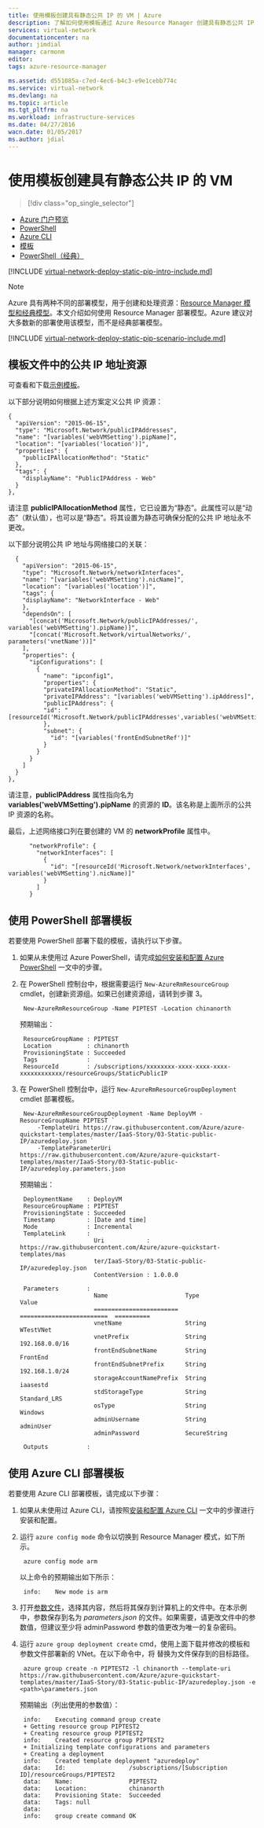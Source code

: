 ```yaml
---
title: 使用模板创建具有静态公共 IP 的 VM | Azure
description: 了解如何使用模板通过 Azure Resource Manager 创建具有静态公共 IP 地址的 VM。
services: virtual-network
documentationcenter: na
author: jimdial
manager: carmonm
editor: 
tags: azure-resource-manager

ms.assetid: d551085a-c7ed-4ec6-b4c3-e9e1cebb774c
ms.service: virtual-network
ms.devlang: na
ms.topic: article
ms.tgt_pltfrm: na
ms.workload: infrastructure-services
ms.date: 04/27/2016
wacn.date: 01/05/2017
ms.author: jdial
---
```


# 使用模板创建具有静态公共 IP 的 VM
> [!div class="op_single_selector"]
- [Azure 门户预览](./virtual-network-deploy-static-pip-arm-portal.md)
- [PowerShell](./virtual-network-deploy-static-pip-arm-ps.md)
- [Azure CLI](./virtual-network-deploy-static-pip-arm-cli.md)
- [模板](./virtual-network-deploy-static-pip-arm-template.md)
- [PowerShell（经典）](./virtual-networks-reserved-public-ip.md)

[!INCLUDE [virtual-network-deploy-static-pip-intro-include.md](../../includes/virtual-network-deploy-static-pip-intro-include.md)]

> [!NOTE]
Azure 具有两种不同的部署模型，用于创建和处理资源：[Resource Manager 模型和经典模型](../azure-resource-manager/resource-manager-deployment-model.md)。本文介绍如何使用 Resource Manager 部署模型。Azure 建议对大多数新的部署使用该模型，而不是经典部署模型。

[!INCLUDE [virtual-network-deploy-static-pip-scenario-include.md](../../includes/virtual-network-deploy-static-pip-scenario-include.md)]

## 模板文件中的公共 IP 地址资源
可查看和下载[示例模板](https://raw.githubusercontent.com/Azure/azure-quickstart-templates/master/IaaS-Story/03-Static-public-IP/azuredeploy.json)。

以下部分说明如何根据上述方案定义公共 IP 资源：

    {
      "apiVersion": "2015-06-15",
      "type": "Microsoft.Network/publicIPAddresses",
      "name": "[variables('webVMSetting').pipName]",
      "location": "[variables('location')]",
      "properties": {
        "publicIPAllocationMethod": "Static"
      },
      "tags": {
        "displayName": "PublicIPAddress - Web"
      }
    },

请注意 **publicIPAllocationMethod** 属性，它已设置为“静态”。此属性可以是“动态”（默认值），也可以是“静态”。将其设置为静态可确保分配的公共 IP 地址永不更改。

以下部分说明公共 IP 地址与网络接口的关联：

      {
        "apiVersion": "2015-06-15",
        "type": "Microsoft.Network/networkInterfaces",
        "name": "[variables('webVMSetting').nicName]",
        "location": "[variables('location')]",
        "tags": {
        "displayName": "NetworkInterface - Web"
        },
        "dependsOn": [
          "[concat('Microsoft.Network/publicIPAddresses/', variables('webVMSetting').pipName)]",
          "[concat('Microsoft.Network/virtualNetworks/', parameters('vnetName'))]"
        ],
        "properties": {
          "ipConfigurations": [
            {
              "name": "ipconfig1",
              "properties": {
              "privateIPAllocationMethod": "Static",
              "privateIPAddress": "[variables('webVMSetting').ipAddress]",
              "publicIPAddress": {
              "id": "[resourceId('Microsoft.Network/publicIPAddresses',variables('webVMSetting').pipName)]"
              },
              "subnet": {
                "id": "[variables('frontEndSubnetRef')]"
              }
            }
          }
        ]
      }
    },

请注意，**publicIPAddress** 属性指向名为 **variables('webVMSetting').pipName** 的资源的 **ID**。该名称是上面所示的公共 IP 资源的名称。

最后，上述网络接口列在要创建的 VM 的 **networkProfile** 属性中。

          "networkProfile": {
            "networkInterfaces": [
              {
                "id": "[resourceId('Microsoft.Network/networkInterfaces', variables('webVMSetting').nicName)]"
              }
            ]
          }

## 使用 PowerShell 部署模板

若要使用 PowerShell 部署下载的模板，请执行以下步骤。

1. 如果从未使用过 Azure PowerShell，请完成[如何安装和配置 Azure PowerShell](https://docs.microsoft.com/powershell/azureps-cmdlets-docs) 一文中的步骤。
2. 在 PowerShell 控制台中，根据需要运行 `New-AzureRmResourceGroup` cmdlet，创建新资源组。如果已创建资源组，请转到步骤 3。

        New-AzureRmResourceGroup -Name PIPTEST -Location chinanorth

    预期输出：
   
        ResourceGroupName : PIPTEST
        Location          : chinanorth
        ProvisioningState : Succeeded
        Tags              :
        ResourceId        : /subscriptions/xxxxxxxx-xxxx-xxxx-xxxx-xxxxxxxxxxxx/resourceGroups/StaticPublicIP

3. 在 PowerShell 控制台中，运行 `New-AzureRmResourceGroupDeployment` cmdlet 部署模板。

        New-AzureRmResourceGroupDeployment -Name DeployVM -ResourceGroupName PIPTEST `
            -TemplateUri https://raw.githubusercontent.com/Azure/azure-quickstart-templates/master/IaaS-Story/03-Static-public-IP/azuredeploy.json `
            -TemplateParameterUri https://raw.githubusercontent.com/Azure/azure-quickstart-templates/master/IaaS-Story/03-Static-public-IP/azuredeploy.parameters.json

    预期输出：
   
        DeploymentName    : DeployVM
        ResourceGroupName : PIPTEST
        ProvisioningState : Succeeded
        Timestamp         : [Date and time]
        Mode              : Incremental
        TemplateLink      :
                            Uri            : https://raw.githubusercontent.com/Azure/azure-quickstart-templates/mas
                            ter/IaaS-Story/03-Static-public-IP/azuredeploy.json
                            ContentVersion : 1.0.0.0
   
        Parameters        :
                            Name                      Type                       Value     
                            ========================  =========================  ==========
                            vnetName                  String                     WTestVNet
                            vnetPrefix                String                     192.168.0.0/16
                            frontEndSubnetName        String                     FrontEnd  
                            frontEndSubnetPrefix      String                     192.168.1.0/24
                            storageAccountNamePrefix  String                     iaasestd  
                            stdStorageType            String                     Standard_LRS
                            osType                    String                     Windows   
                            adminUsername             String                     adminUser
                            adminPassword             SecureString                         
   
        Outputs           :

## 使用 Azure CLI 部署模板
若要使用 Azure CLI 部署模板，请完成以下步骤：

1. 如果从未使用过 Azure CLI，请按照[安装和配置 Azure CLI](../xplat-cli-install.md) 一文中的步骤进行安装和配置。
2. 运行 `azure config mode` 命令以切换到 Resource Manager 模式，如下所示。

        azure config mode arm

    以上命令的预期输出如下所示：

		info:    New mode is arm

3. 打开[参数文件](https://raw.githubusercontent.com/Azure/azure-quickstart-templates/master/IaaS-Story/03-Static-public-IP/azuredeploy.parameters.json)，选择其内容，然后将其保存到计算机上的文件中。在本示例中，参数保存到名为 *parameters.json* 的文件。如果需要，请更改文件中的参数值，但建议至少将 adminPassword 参数的值更改为唯一的复杂密码。
4. 运行 `azure group deployment create` cmd，使用上面下载并修改的模板和参数文件部署新的 VNet。在以下命令中，将 <path> 替换为文件保存到的目标路径。

        azure group create -n PIPTEST2 -l chinanorth --template-uri https://raw.githubusercontent.com/Azure/azure-quickstart-templates/master/IaaS-Story/03-Static-public-IP/azuredeploy.json -e <path>\parameters.json

    预期输出（列出使用的参数值）：

        info:    Executing command group create
        + Getting resource group PIPTEST2
        + Creating resource group PIPTEST2
        info:    Created resource group PIPTEST2
        + Initializing template configurations and parameters
        + Creating a deployment
        info:    Created template deployment "azuredeploy"
        data:    Id:                  /subscriptions/[Subscription ID]/resourceGroups/PIPTEST2
        data:    Name:                PIPTEST2
        data:    Location:            chinanorth
        data:    Provisioning State:  Succeeded
        data:    Tags: null
        data:
        info:    group create command OK

<!---HONumber=Mooncake_1219_2016-->
